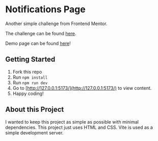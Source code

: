 # Notifications Page

Another simple challenge from Frontend Mentor.

The challenge can be found [here](https://www.frontendmentor.io/challenges/notifications-page-DqK5QAmKbC).

Demo page can be found [here](https://davinaleong.github.io/fem-notifications-page/)!

## Getting Started

1. Fork this repo
2. Run `npm install`
3. Run `npm run dev`
4. Go to [http://127.0.0.1:5173/](http://127.0.0.1:5173/) to view content.
5. Happy coding!

## About this Project

I wanted to keep this project as simple as possible with minimal dependencies. This project just uses HTML and CSS. Vite is used as a simple development server.

